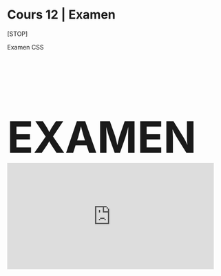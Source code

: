 # Cours 12 | Examen

[STOP]

Examen CSS










<h1 style="font-size: 100px; margin-bottom: 0;">EXAMEN</h1>

<iframe src="https://giphy.com/embed/CzyjqJl9grKqQ" width="480" height="247" style="" frameBorder="0" class="giphy-embed" allowFullScreen></iframe>
